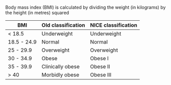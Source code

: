 Body mass index (BMI) is calculated by dividing the weight (in kilograms) by the height (in metres) squared  
  


| **BMI** | **Old classification** | **NICE classification** |
| --- | --- | --- |
| \< 18\.5 | Underweight | Underweight |
| 18\.5 \- 24\.9 | Normal | Normal |
| 25 \- 29\.9 | Overweight | Overweight |
| 30 \- 34\.9 | Obese | Obese I |
| 35 \- 39\.9 | Clinically obese | Obese II |
| \> 40 | Morbidly obese | Obese III |


